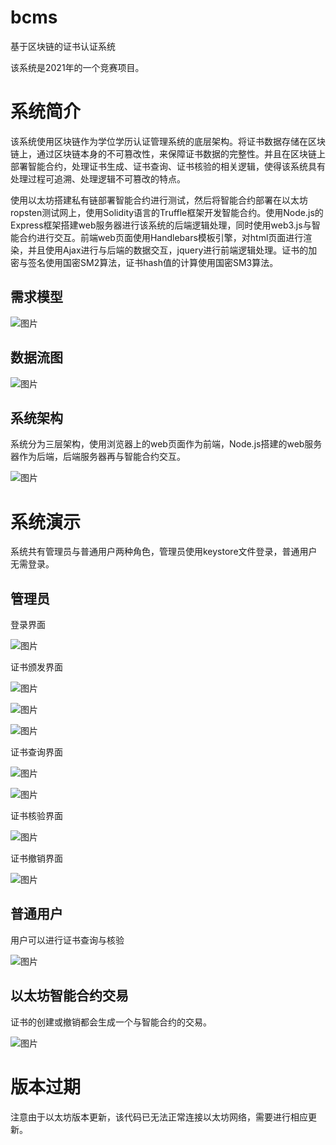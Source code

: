 # bcms
基于区块链的证书认证系统

该系统是2021年的一个竞赛项目。

# 系统简介

该系统使用区块链作为学位学历认证管理系统的底层架构。将证书数据存储在区块链上，通过区块链本身的不可篡改性，来保障证书数据的完整性。并且在区块链上部署智能合约，处理证书生成、证书查询、证书核验的相关逻辑，使得该系统具有处理过程可追溯、处理逻辑不可篡改的特点。

使用以太坊搭建私有链部署智能合约进行测试，然后将智能合约部署在以太坊ropsten测试网上，使用Solidity语言的Truffle框架开发智能合约。使用Node.js的Express框架搭建web服务器进行该系统的后端逻辑处理，同时使用web3.js与智能合约进行交互。前端web页面使用Handlebars模板引擎，对html页面进行渲染，并且使用Ajax进行与后端的数据交互，jquery进行前端逻辑处理。证书的加密与签名使用国密SM2算法，证书hash值的计算使用国密SM3算法。

## 需求模型

![图片](https://github.com/user-attachments/assets/91a2a6e8-df5e-46f3-8ee2-000ff394aa39)

## 数据流图

![图片](https://github.com/user-attachments/assets/9459b2d7-f3cb-4975-9539-ca184779efb3)

## 系统架构

系统分为三层架构，使用浏览器上的web页面作为前端，Node.js搭建的web服务器作为后端，后端服务器再与智能合约交互。

![图片](https://github.com/user-attachments/assets/3c899f5b-21ba-4a63-8b62-957257cf11b8)

# 系统演示

系统共有管理员与普通用户两种角色，管理员使用keystore文件登录，普通用户无需登录。

## 管理员

登录界面

![图片](https://github.com/user-attachments/assets/4fdd59c5-60ea-42f6-bad7-11fe4938d109)

证书颁发界面

![图片](https://github.com/user-attachments/assets/ea4d76bf-f6b9-4398-87cb-2b1e1d831718)

![图片](https://github.com/user-attachments/assets/dbf4e8d9-eadd-405b-a2e9-606225565374)

![图片](https://github.com/user-attachments/assets/4a412239-3dec-4da1-96c5-5a00bf68f82b)

证书查询界面

![图片](https://github.com/user-attachments/assets/aafdcfb1-fe46-4aeb-8c8e-b598973e741c)

![图片](https://github.com/user-attachments/assets/731b29ef-1169-4440-8d82-1082f947a23f)

证书核验界面

![图片](https://github.com/user-attachments/assets/099318c1-07db-49df-a578-ba46f0dd6942)

证书撤销界面

![图片](https://github.com/user-attachments/assets/e1720c18-f69e-4822-b97d-507aa5aed73c)

## 普通用户

用户可以进行证书查询与核验

![图片](https://github.com/user-attachments/assets/188b8788-4b7b-4c8d-a5e5-e6c33e922bf6)

## 以太坊智能合约交易

证书的创建或撤销都会生成一个与智能合约的交易。

![图片](https://github.com/user-attachments/assets/a47ad30e-ca50-4e2b-b17d-42b0f06aff6a)

# 版本过期

注意由于以太坊版本更新，该代码已无法正常连接以太坊网络，需要进行相应更新。
